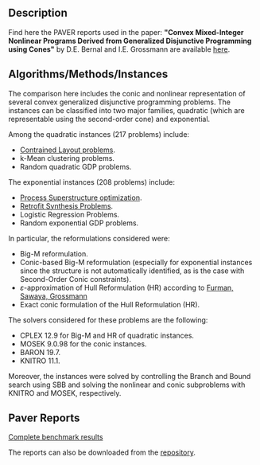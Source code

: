 <head>
    <script src="https://cdn.mathjax.org/mathjax/latest/MathJax.js?config=TeX-AMS-MML_HTMLorMML" type="text/javascript"></script>
    <script type="text/x-mathjax-config">
        MathJax.Hub.Config({
            tex2jax: {
            skipTags: ['script', 'noscript', 'style', 'textarea', 'pre'],
            inlineMath: [['$','$']]
            }
        });
    </script>
</head>

## Description


Find here the PAVER reports used in the paper: **"Convex Mixed-Integer Nonlinear Programs Derived from Generalized Disjunctive Programming using Cones"** by D.E. Bernal and I.E. Grossmann are available  <a href="Conic_GDP_arXiv.pdf" download>here</a>.


## Algorithms/Methods/Instances
The comparison here includes the conic and nonlinear representation of several convex generalized disjunctive programming problems.
The instances can be classified into two major families, quadratic (which are representable using the second-order cone) and exponential.

Among the quadratic instances (217 problems) include:
- [Contrained Layout problems](https://minlp.org/library/problem/index.php?i=107&lib=GDP).
- k-Mean clustering problems.
- Random quadratic GDP problems.

The exponential instances (208 problems) include:
- [Process Superstructure optimization](https://minlp.org/library/problem/index.php?i=113&lib=GDP).
- [Retrofit Synthesis Problems](http://egon.cheme.cmu.edu/ibm/page.htm).
- Logistic Regression Problems.
- Random exponential GDP problems.

In particular, the reformulations considered were:
- Big-M reformulation.
- Conic-based Big-M reformulation (especially for exponential instances since the structure is not automatically identified, as is the case with Second-Order Conic constraints).
- $\varepsilon$-approximation of Hull Reformulation (HR) according to [Furman, Sawaya, Grossmann](https://doi.org/10.1007/s10589-020-00176-0)
- Exact conic formulation of the Hull Reformulation (HR).

The solvers considered for these problems are the following:
- CPLEX 12.9 for Big-M and HR of quadratic instances.
- MOSEK 9.0.98 for the conic instances.
- BARON 19.7.
- KNITRO 11.1.

Moreover, the instances were solved by controlling the Branch and Bound search using SBB and solving the nonlinear and conic subproblems with KNITRO and MOSEK, respectively.

## Paver Reports

[Complete benchmark results](https://bernalde.github.io/conic_disjunctive/results/cones.html/)

The reports can also be downloaded from the [repository](https://github.com/bernalde/conic-disjunctive).

